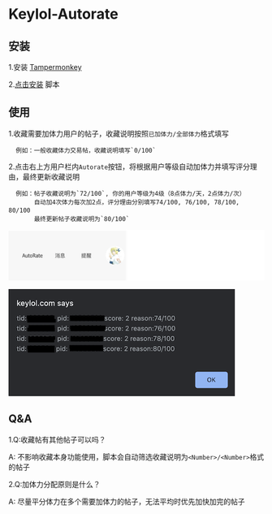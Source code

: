 # Keylol-Autorate

## 安装
1.安装 [Tampermonkey](https://tampermonkey.net/)

2.[点击安装](https://github.com/ohperhaps/Keylol-Autorate/raw/master/keylol-autorate.js) 脚本 

## 使用
1.收藏需要加体力用户的帖子，收藏说明按照`已加体力/全部体力`格式填写
```
  例如：一般收藏体力交易帖，收藏说明填写`0/100`
```
  
2.点击右上方用户栏内`Autorate`按钮，将根据用户等级自动加体力并填写评分理由，最终更新收藏说明
```
  例如：帖子收藏说明为`72/100`, 你的用户等级为4级（8点体力/天，2点体力/次）
       自动加4次体力每次加2点，评分理由分别填写74/100, 76/100, 78/100, 80/100
       最终更新帖子收藏说明为`80/100`
```
![Autorate](./img/button.png)

![rate_result](./img/rate_result.png)
## Q&A
1.Q:收藏帖有其他帖子可以吗？

A: 不影响收藏本身功能使用，脚本会自动筛选收藏说明为`<Number>/<Number>`格式的帖子

2.Q:加体力分配原则是什么？

A: 尽量平分体力在多个需要加体力的帖子，无法平均时优先加快加完的帖子